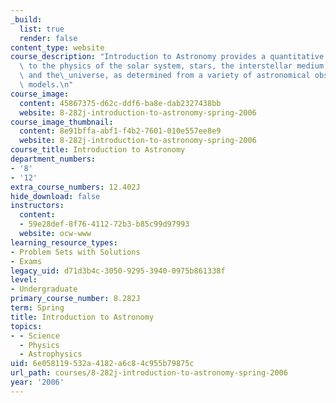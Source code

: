 ```yaml
---
_build:
  list: true
  render: false
content_type: website
course_description: "Introduction to Astronomy provides a quantitative introduction\
  \ to the physics of the solar system, stars, the interstellar medium, the galaxy,\
  \ and the\_universe, as determined from a variety of astronomical observations and\
  \ models.\n"
course_image:
  content: 45867375-d62c-ddf6-ba8e-dab2327438bb
  website: 8-282j-introduction-to-astronomy-spring-2006
course_image_thumbnail:
  content: 8e91bffa-abf1-f4b2-7601-010e557ee8e9
  website: 8-282j-introduction-to-astronomy-spring-2006
course_title: Introduction to Astronomy
department_numbers:
- '8'
- '12'
extra_course_numbers: 12.402J
hide_download: false
instructors:
  content:
  - 59e28def-8f76-4112-72b3-b85c99d97993
  website: ocw-www
learning_resource_types:
- Problem Sets with Solutions
- Exams
legacy_uid: d71d3b4c-3050-9295-3940-0975b861338f
level:
- Undergraduate
primary_course_number: 8.282J
term: Spring
title: Introduction to Astronomy
topics:
- - Science
  - Physics
  - Astrophysics
uid: 6e058119-532a-4182-a6c8-4c955b79875c
url_path: courses/8-282j-introduction-to-astronomy-spring-2006
year: '2006'
---
```

